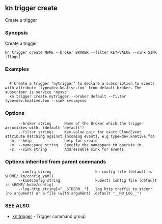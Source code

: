 ## kn trigger create

Create a trigger

### Synopsis

Create a trigger

```
kn trigger create NAME --broker BROKER --filter KEY=VALUE --sink SINK [flags]
```

### Examples

```

  # Create a trigger 'mytrigger' to declare a subscription to events with attribute 'type=dev.knative.foo' from default broker. The subscriber is service 'mysvc'
  kn trigger create mytrigger --broker default --filter type=dev.knative.foo --sink svc:mysvc
```

### Options

```
      --broker string      Name of the Broker which the trigger associates with. (default "default")
      --filter strings     Key-value pair for exact CloudEvent attribute matching against incoming events, e.g type=dev.knative.foo
  -h, --help               help for create
  -n, --namespace string   Specify the namespace to operate in.
  -s, --sink string        Addressable sink for events
```

### Options inherited from parent commands

```
      --config string                    kn config file (default is $HOME/.kn/config.yaml)
      --kubeconfig string                kubectl config file (default is $HOME/.kube/config)
      --log-http string[="__STDERR__"]   log http traffic to stderr (no argument) or a file (with argument) (default "__NO_LOG__")
```

### SEE ALSO

* [kn trigger](kn_trigger.md)	 - Trigger command group

